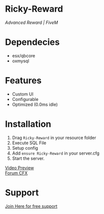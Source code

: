 # **Ricky-Reward**
*Advanced Reward | FiveM*

# Dependecies
- esx/qbcore
- oxmysql

# Features
- Custom UI
- Configurable
- Optimized (0.0ms idle)

# Installation
1. Drag `Ricky-Reward` in your resource folder
2. Execute SQL File
3. Setup config
4. Add `ensure Ricky-Reward` in your server.cfg
5. Start the server.

[Video Preview](https://www.youtube.com/watch?v=u0cNFk9s1P8)<br>
[Forum CFX](https://forum.cfx.re/t/release-free-esx-advanced-report-system/5172683)

# Support
[Join Here for free support](https://discord.gg/tHAbhd94vS)
